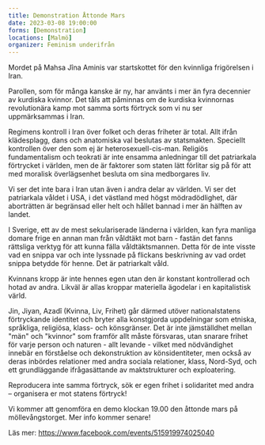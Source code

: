```yaml
---
title: Demonstration Åttonde Mars
date: 2023-03-08 19:00:00
forms: [Demonstration]
locations: [Malmö]
organizer: Feminism underifrån
---
```

Mordet på Mahsa Jîna Aminis var startskottet för den kvinnliga frigörelsen i Iran.

Parollen, som för många kanske är ny, har använts i mer än fyra decennier av kurdiska kvinnor. Det tåls att påminnas om de kurdiska kvinnornas revolutionära kamp mot samma sorts förtryck som vi nu ser uppmärksammas i Iran.

Regimens kontroll i Iran över folket och deras friheter är total. Allt ifrån klädesplagg, dans och anatomiska val beslutas av statsmakten. Speciellt kontrollen över den som ej är heterosexuell-cis-man. Religiös fundamentalism och teokrati är inte ensamma anledningar till det patriarkala förtrycket i världen, men de är faktorer som staten lätt förlitar sig på för att med moralisk överlägsenhet besluta om sina medborgares liv.

Vi ser det inte bara i Iran utan även i andra delar av världen. Vi ser det patriarkala våldet i USA, i det västland med högst mödradödlighet, där aborträtten är begränsad eller helt och hållet bannad i mer än hälften av landet.

I Sverige, ett av de mest sekulariserade länderna i världen, kan fyra manliga domare frige en annan man från våldtäkt mot barn - fastän det fanns rättsliga verktyg för att kunna fälla våldtäktsmannen. Detta för de inte visste vad en snippa var och inte lyssnade på flickans beskrivning av vad ordet snippa betydde för henne. Det är patriarkalt våld.

Kvinnans kropp är inte hennes egen utan den är konstant kontrollerad och hotad av andra. Likväl är allas kroppar materiella ägodelar i en kapitalistisk värld.

Jin, Jiyan, Azadî (Kvinna, Liv, Frihet) går därmed utöver nationalstatens förtryckande identitet och bryter alla konstgjorda uppdelningar som etniska, språkliga, religiösa, klass- och könsgränser. Det är inte jämställdhet mellan "män" och "kvinnor" som framför allt måste försvaras, utan snarare frihet för varje person och naturen - allt levande - vilket med nödvändighet innebär en förståelse och dekonstruktion av könsidentiteter, men också av deras inbördes relationer med andra sociala relationer, klass, Nord-Syd, och ett grundläggande ifrågasättande av maktstrukturer och exploatering.

Reproducera inte samma förtryck, sök er egen frihet i solidaritet med andra – organisera er mot statens förtryck!

Vi kommer att genomföra en demo klockan 19.00 den åttonde mars på möllevångstorget. Mer info kommer senare!

Läs mer: https://www.facebook.com/events/515919974025040